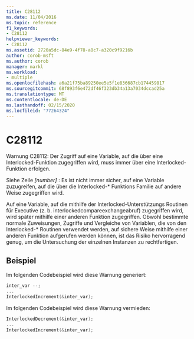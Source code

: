 ```yaml
---
title: C28112
ms.date: 11/04/2016
ms.topic: reference
f1_keywords:
- C28112
helpviewer_keywords:
- C28112
ms.assetid: 2720a5dc-84e9-4f78-a8c7-a320c9f9216b
author: corob-msft
ms.author: corob
manager: markl
ms.workload:
- multiple
ms.openlocfilehash: a6a21f75ba89250ee5e5f1e836687cb174459817
ms.sourcegitcommit: 68f893f6e472df46f323db34a13a7034dccad25a
ms.translationtype: MT
ms.contentlocale: de-DE
ms.lasthandoff: 02/15/2020
ms.locfileid: "77264324"
---
```

# <a name="c28112"></a>C28112

Warnung C28112: Der Zugriff auf eine Variable, auf die über eine Interlocked-Funktion zugegriffen wird, muss immer über eine Interlocked-Funktion erfolgen.

Siehe Zeile *[number]* : Es ist nicht immer sicher, auf eine Variable zuzugreifen, auf die über die Interlocked-\* Funktions Familie auf andere Weise zugegriffen wird.

Auf eine Variable, auf die mithilfe der Interlocked-Unterstützungs Routinen für Executive (z. b. interlockedcompareexchangeabruf) zugegriffen wird, wird später mithilfe einer anderen Funktion zugegriffen. Obwohl bestimmte normale Zuweisungen, Zugriffe und Vergleiche von Variablen, die von den Interlocked-\* Routinen verwendet werden, auf sichere Weise mithilfe einer anderen Funktion aufgerufen werden können, ist das Risiko hervorragend genug, um die Untersuchung der einzelnen Instanzen zu rechtfertigen.

## <a name="example"></a>Beispiel

Im folgenden Codebeispiel wird diese Warnung generiert:

```cpp
inter_var --;
...
InterlockedIncrement(&inter_var);
```

Im folgenden Codebeispiel wird diese Warnung vermieden:

```cpp
InterlockedDecrement(&inter_var);
...
InterlockedIncrement(&inter_var);
```
